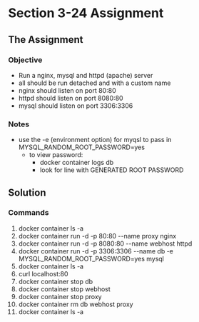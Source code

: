# Section 3-24 Assignment

## The Assignment

### Objective

- Run a nginx, mysql and httpd (apache) server
- all should be run detached and with a custom name
- nginx should listen on port 80:80
- httpd should listen on port 8080:80
- mysql should listen on port 3306:3306

### Notes

- use the -e (environment option) for myqsl to pass in MYSQL_RANDOM_ROOT_PASSWORD=yes
  - to view password:
    - docker container logs db
    - look for line with GENERATED ROOT PASSWORD

## Solution

### Commands

1. docker container ls -a
1. docker container run -d -p 80:80 --name proxy nginx
1. docker container run -d -p 8080:80 --name webhost httpd
1. docker container run -d -p 3306:3306 --name db -e MYSQL_RANDOM_ROOT_PASSWORD=yes mysql
1. docker container ls -a
1. curl localhost:80
1. docker container stop db
1. docker container stop webhost
1. docker container stop proxy
1. docker container rm db webhost proxy
1. docker container ls -a